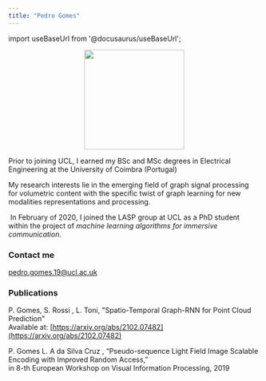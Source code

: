 ```yaml
---
title: "Pedro Gomes"
---
```


import useBaseUrl from '@docusaurus/useBaseUrl';

<p align="center"><img src={useBaseUrl('/img/team/pedro.png')} width="200"/></p>

Prior to joining UCL, I earned my BSc and MSc degrees in Electrical Engineering at the University of Coimbra (Portugal)

My research interests lie in the emerging field of graph signal processing for volumetric content with the specific twist of graph learning for new modalities representations and processing.

 In February of 2020, I joined the LASP group at UCL as a PhD student within the project of _machine learning algorithms for immersive communication_.

### Contact me

[pedro.gomes.19@ucl.ac.uk](mailto:pedro.gomes.19@ucl.ac.uk)

### Publications

P. Gomes, S. Rossi , L. Toni, "Spatio-Temporal Graph-RNN for Point Cloud Prediction"  
Available at: [https://arxiv.org/abs/2102.07482](https://arxiv.org/abs/2102.07482)

P. Gomes L. A da Silva Cruz , “Pseudo-sequence Light Field Image Scalable Encoding with Improved Random Access,”  
in 8-th European Workshop on Visual Information Processing, 2019
